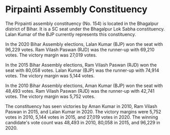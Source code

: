 # Pirpainti Assembly Constituency

The Pirpainti assembly constituency (No. 154) is located in the Bhagalpur district of Bihar. It is a SC seat under the Bhagalpur Lok Sabha constituency. Lalan Kumar of the BJP currently represents this constituency.

In the 2020 Bihar Assembly elections, Lalan Kumar (BJP) won the seat with 96,229 votes. Ram Vilash Paswan (RJD) was the runner-up with 69,210 votes. The victory margin was 27,019 votes.

In the 2015 Bihar Assembly elections, Ram Vilash Paswan (RJD) won the seat with 80,058 votes. Lalan Kumar (BJP) was the runner-up with 74,914 votes. The victory margin was 5,144 votes.

In the 2010 Bihar Assembly elections, Aman Kumar (BJP) won the seat with 48,493 votes. Ram Vilash Paswan (RJD) was the runner-up with 42,741 votes. The victory margin was 5,752 votes.

The constituency has seen victories by Aman Kumar in 2010, Ram Vilash Paswan in 2015, and Lalan Kumar in 2020. The victory margins were 5,752 votes in 2010, 5,144 votes in 2015, and 27,019 votes in 2020. The winning candidate's vote count was 48,493 in 2010, 80,058 in 2015, and 96,229 in 2020.
